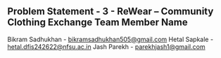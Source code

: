Problem Statement - 3 - ReWear – Community Clothing Exchange
Team Member Name 
-------------------
Bikram Sadhukhan - bikramsadhukhan505@gmail.com
Hetal Sapkale - hetal.dfis242622@nfsu.ac.in 
Jash Parekh - parekhjash1@gmail.com 
